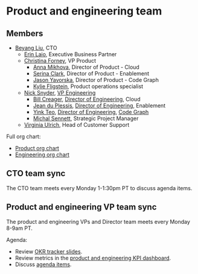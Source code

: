 # Product and engineering team

## Members

- [Beyang Liu](../company/team/index.md#beyang-liu), CTO
  - [Erin Laio](../company/team/index.md#erin-laio), Executive Business Partner
  - [Christina Forney](../company/team/index.md#christina-forney), VP Product
    - [Anna Mikhova](../company/team/index.md#anna-mikhova), Director of Product - Cloud
    - [Serina Clark](../company/team/index.md#serina-clark), Director of Product - Enablement
    - [Jason Yavorska](../company/team/index.md#jason-yavorska), Director of Product - Code Graph
    - [Kylie Fligstein](../company/team/index.md#kylie-fligstein), Product operations specialist
  - [Nick Snyder](../../company/team/index.md#nick-snyder), [VP Engineering](../roles.md#vp-engineering)
    - [Bill Creager](../../company/team/index.md#bill-creager), [Director of Engineering](../roles.md#director-of-engineering), Cloud
    - [Jean du Plessis](../../company/team/index.md#jean-du-plessis), [Director of Engineering](../roles.md#engineering-manager), Enablement
    - [Yink Teo](../../company/team/index.md#yink-teo), [Director of Engineering](../roles.md#director-of-engineering), [Code Graph](../code-graph/index.md)
    - [Michal Sennett](../../company/team/index.md#michal-sennett), Strategic Project Manager
  - [Virginia Ulrich](../../company/team/index.md#virginia-ulrich), Head of Customer Support

Full org chart:

- [Product org chart](../product/product_org.md)
- [Engineering org chart](../engineering/eng_org.md)

## CTO team sync

The CTO team meets every Monday 1-1:30pm PT to discuss agenda items.

## Product and engineering VP team sync

The product and engineering VPs and Director team meets every Monday 8-9am PT.

Agenda:

- Review [OKR tracker slides](#okr-tracker-slides).
- Review metrics in the [product and engineering KPI dashboard](https://sourcegraph.looker.com/dashboards-next/217).
- Discuss [agenda items](https://docs.google.com/document/d/1wxPfAGE-WbPo4Bx4C1cRPu9qpgooxOWomavNHaWg8iE/edit#heading=h.opj5ynmxw7w0).
